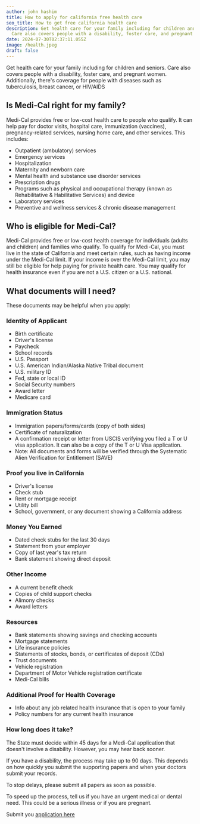 ```yaml
---
author: john hashim
title: How to apply for california free health care
seo_title: How to get free california health care
description: Get health care for your family including for children and seniors.
  Care also covers people with a disability, foster care, and pregnant women.
date: 2024-07-30T02:37:11.055Z
image: /health.jpeg
draft: false
---
```

Get health care for your family including for children and seniors. Care also covers people with a disability, foster care, and pregnant women. Additionally, there's coverage for people with diseases such as tuberculosis, breast cancer, or HIV/AIDS

## Is Medi-Cal right for my family?

Medi-Cal provides free or low-cost health care to people who qualify. It can help pay for doctor visits, hospital care, immunization (vaccines), pregnancy-related services, nursing home care, and other services. This includes:

* Outpatient (ambulatory) services
* Emergency services
* Hospitalization
* Maternity and newborn care
* Mental health and substance use disorder services​
* Prescription drugs
* Programs such as physical and occupational therapy (known as Rehabilitative & Habilitative Services) and device
* Laboratory services
* Preventive and wellness services & chronic disease management

## Who is eligible for Medi-Cal?

Medi-Cal provides free or low-cost health coverage for individuals (adults and children) and families who qualify. To qualify for Medi-Cal, you must live in the state of California and meet certain rules, such as having income under the Medi-Cal limit. If your income is over the Medi-Cal limit, you may still be eligible for help paying for private health care. You may qualify for health insurance even if you are not a U.S. citizen or a U.S. national.

## What documents will I need?

These documents may be helpful when you apply:

### Identity of Applicant

* Birth certificate
* Driver's license
* Paycheck
* School records
* U.S. Passport
* U.S. American Indian/Alaska Native Tribal document
* U.S. military ID
* Fed, state or local ID
* Social Security numbers
* Award letter
* Medicare card

### Immigration Status

* Immigration papers/forms/cards (copy of both sides)
* Certificate of naturalization
* A confirmation receipt or letter from USCIS verifying you filed a T or U visa application. It can also be a copy of the T or U Visa application.
* Note: All documents and forms will be verified through the Systematic Alien Verification for Entitlement (SAVE)

### Proof you live in California

* Driver's license
* Check stub
* Rent or mortgage receipt
* Utility bill
* School, government, or any document showing a California address

### Money You Earned

* Dated check stubs for the last 30 days
* Statement from your employer
* Copy of last year's tax return
* Bank statement showing direct deposit

### Other Income

* A current benefit check
* Copies of child support checks
* Alimony checks
* Award letters

### Resources

* Bank statements showing savings and checking accounts
* Mortgage statements
* Life insurance policies
* Statements of stocks, bonds, or certificates of deposit (CDs)
* Trust documents
* Vehicle registration
* Department of Motor Vehicle registration certificate
* Medi-Cal bills

### Additional Proof for Health Coverage

* Info about any job related health insurance that is open to your family
* Policy numbers for any current health insurance

### How long does it take?

The State must decide within 45 days for a Medi-Cal application that doesn't involve a disability. However, you may hear back sooner.

If you have a disability, the process may take up to 90 days. This depends on how quickly you submit the supporting papers and when your doctors submit your records.

To stop delays, please submit all papers as soon as possible.

To speed up the process, tell us if you have an urgent medical or dental need. This could be a serious illness or if you are pregnant.



S﻿ubmit you [application here ](https://benefitscal.com/ApplyForBenefits/begin/ABOVR?lang=en)